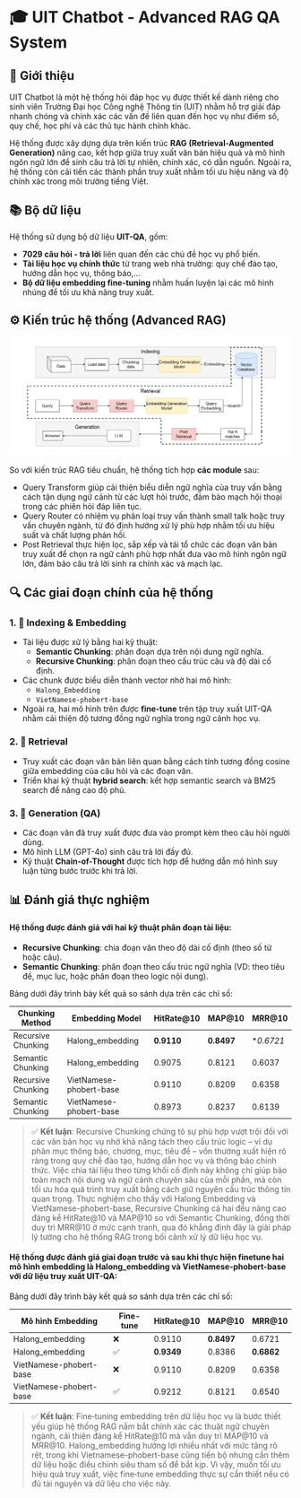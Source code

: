 # 🎓 UIT Chatbot - Advanced RAG QA System


## 📌 Giới thiệu

UIT Chatbot là một hệ thống hỏi đáp học vụ được thiết kế dành riêng cho sinh viên Trường Đại học Công nghệ Thông tin (UIT) nhằm hỗ trợ giải đáp nhanh chóng và chính xác các vấn đề liên quan đến học vụ như điếm số, quy chế, học phí và các thủ tục hành chính khác.

Hệ thống được xây dựng dựa trên kiến trúc **RAG (Retrieval-Augmented Generation)** nâng cao, kết hợp giữa truy xuất văn bản hiệu quả và mô hình ngôn ngữ lớn để sinh câu trả lời tự nhiên, chính xác, có dẫn nguồn. Ngoài ra, hệ thống còn cải tiến các thành phần truy xuất nhằm tối ưu hiệu năng và độ chính xác trong môi trường tiếng Việt.


## 📚 Bộ dữ liệu

Hệ thống sử dụng bộ dữ liệu **UIT-QA**, gồm:

- **7029 câu hỏi - trả lời** liên quan đến các chủ đề học vụ phổ biến.
- **Tài liệu học vụ chính thức** từ trang web nhà trường: quy chế đào tạo, hướng dẫn học vụ, thông báo,...
- **Bộ dữ liệu embedding fine-tuning** nhằm huấn luyện lại các mô hình nhúng để tối ưu khả năng truy xuất.



## ⚙️ Kiến trúc hệ thống (Advanced RAG)

![Hình ảnh kiến trúc hệ thống](img/Advance_RAG.png) <!-- Thay bằng link ảnh nếu có -->

So với kiến trúc RAG tiêu chuẩn, hệ thống tích hợp **các module** sau:

- Query Transform giúp cải thiện biểu diễn ngữ nghĩa của truy vấn bằng cách tận dụng ngữ cảnh từ các lượt hỏi trước, đảm bảo mạch hội thoại trong các phiên hỏi đáp liên tục.
- Query Router có nhiệm vụ phân loại truy vấn thành small talk hoặc truy vấn chuyên ngành, từ đó định hướng xử lý phù hợp nhằm tối ưu hiệu suất và chất lượng phản hồi.
- Post Retrieval thực hiện lọc, sắp xếp và tái tổ chức các đoạn văn bản truy xuất để chọn ra ngữ cảnh phù hợp nhất đưa vào mô hình ngôn ngữ lớn, đảm bảo câu trả lời sinh ra chính xác và mạch lạc.


## 🔍 Các giai đoạn chính của hệ thống

### 1. 🧱 Indexing & Embedding

- Tài liệu được xử lý bằng hai kỹ thuật:
  - **Semantic Chunking**: phân đoạn dựa trên nội dung ngữ nghĩa.
  - **Recursive Chunking**: phân đoạn theo cấu trúc câu và độ dài cố định.
- Các chunk được biểu diễn thành vector nhờ hai mô hình:
  - `Halong_Embedding`
  - `VietNamese-phobert-base`
- Ngoài ra, hai mô hình trên được **fine-tune** trên tập truy xuất UIT-QA nhằm cải thiện độ tương đồng ngữ nghĩa trong ngữ cảnh học vụ.


### 2. 🔎 Retrieval

- Truy xuất các đoạn văn bản liên quan bằng cách tính tương đồng cosine giữa embedding của câu hỏi và các đoạn văn.
- Triển khai kỹ thuật **hybrid search**: kết hợp semantic search và BM25 search để nâng cao độ phủ.


### 3. 🧠 Generation (QA)

- Các đoạn văn đã truy xuất được đưa vào prompt kèm theo câu hỏi người dùng.
- Mô hình LLM (GPT-4o) sinh câu trả lời đầy đủ.
- Kỹ thuật **Chain-of-Thought** được tích hợp để hướng dẫn mô hình suy luận từng bước trước khi trả lời.


## 📊 Đánh giá thực nghiệm

#### Hệ thống được đánh giá với hai kỹ thuật phân đoạn tài liệu:

- **Recursive Chunking**: chia đoạn văn theo độ dài cố định (theo số từ hoặc câu).
- **Semantic Chunking**: phân đoạn theo cấu trúc ngữ nghĩa (VD: theo tiêu đề, mục lục, hoặc phân đoạn theo logic nội dung).

Bảng dưới đây trình bày kết quả so sánh dựa trên các chỉ số:

| Chunking Method    | Embedding Model     | HitRate@10 | MAP@10 | MRR@10 |
|--------------------|---------------------|-------------|--------|--------|
| Recursive Chunking | Halong_embedding    | **0.9110**      | **0.8497** | **0.6721* |
| Semantic Chunking  | Halong_embedding    | 0.9075  | 0.8121 | 0.6037 |
| Recursive Chunking | VietNamese-phobert-base | 0.9110      | 0.8209 | 0.6358 |
| Semantic Chunking  | VietNamese-phobert-base | 0.8973      | 0.8237 | 0.6139 |

> ✅ **Kết luận**: Recursive Chunking chứng tỏ sự phù hợp vượt trội đối với các văn bản học vụ nhờ khả năng tách theo cấu trúc logic – ví dụ phân mục thông báo, chương, mục, tiêu đề – vốn thường xuất hiện rõ ràng trong quy chế đào tạo, hướng dẫn học vụ và thông báo chính thức. Việc chia tài liệu theo từng khối cố định này không chỉ giúp bảo toàn mạch nội dung và ngữ cảnh chuyên sâu của mỗi phần, mà còn tối ưu hóa quá trình truy xuất bằng cách giữ nguyên cấu trúc thông tin quan trọng. Thực nghiệm cho thấy với Halong Embedding và VietNamese-phobert-base, Recursive Chunking cả hai đều nâng cao đáng kể HitRate@10 và MAP@10 so với Semantic Chunking, đồng thời duy trì MRR@10 ở mức cạnh tranh, qua đó khẳng định đây là giải pháp lý tưởng cho hệ thống RAG trong bối cảnh xử lý dữ liệu học vụ.

#### Hệ thống được đánh giá giai đoạn trước và sau khi thực hiện finetune hai mô hình embedding là **Halong_embedding** và **VietNamese-phobert-base** với dữ liệu truy xuất **UIT-QA**:

Bảng dưới đây trình bày kết quả so sánh dựa trên các chỉ số:


| Mô hình Embedding    | Fine-tune | HitRate@10 | MAP@10 | MRR@10 |
|----------------------|-----------|-------------|--------|--------|
| Halong_embedding     | ❌        | 0.9110      | **0.8497** | 0.6721 |
| Halong_embedding     | ✅        | **0.9349**  | 0.8386 | **0.6862** |
| VietNamese-phobert-base  | ❌        | 0.9110      | 0.8209 | 0.6358 |
| VietNamese-phobert-base  | ✅        | 0.9212      | 0.8121 | 0.6540 |

> ✅ **Kết luận**: Fine‑tuning embedding trên dữ liệu học vụ là bước thiết yếu giúp hệ thống RAG nắm bắt chính xác các thuật ngữ chuyên ngành, cải thiện đáng kể HitRate@10 mà vẫn duy trì MAP@10 và MRR@10. Halong_embedding hưởng lợi nhiều nhất với mức tăng rõ rệt, trong khi Vietnamese-phobert-base cũng tiến bộ nhưng cần thêm dữ liệu hoặc điều chỉnh siêu tham số để bắt kịp. Vì vậy, muốn tối ưu hiệu quả truy xuất, việc fine‑tune embedding thực sự cần thiết nếu có đủ tài nguyên và dữ liệu cho việc này.


